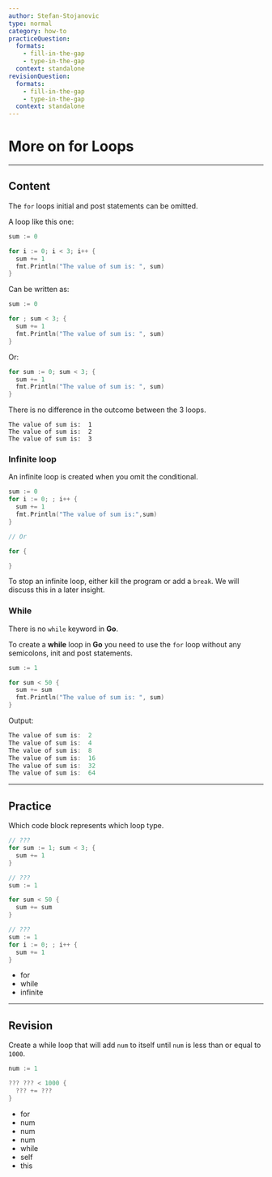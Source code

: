 ```yaml
---
author: Stefan-Stojanovic
type: normal
category: how-to
practiceQuestion:
  formats:
    - fill-in-the-gap
    - type-in-the-gap
  context: standalone
revisionQuestion:
  formats:
    - fill-in-the-gap
    - type-in-the-gap
  context: standalone
---
```


# More on for Loops


---

## Content

The `for` loops initial and post statements can be omitted. 

A loop like this one:

```go
sum := 0

for i := 0; i < 3; i++ {
  sum += 1
  fmt.Println("The value of sum is: ", sum)
}
```

Can be written as:

```go
sum := 0

for ; sum < 3; {
  sum += 1
  fmt.Println("The value of sum is: ", sum)
}
```

Or:

```go
for sum := 0; sum < 3; {
  sum += 1
  fmt.Println("The value of sum is: ", sum)
}
```

There is no difference in the outcome between the 3 loops.

```plain-text
The value of sum is:  1
The value of sum is:  2
The value of sum is:  3
```

### Infinite loop

An infinite loop is created when you omit the conditional.

```go
sum := 0
for i := 0; ; i++ {
  sum += 1
  fmt.Println("The value of sum is:",sum)
}

// Or

for {

}
```

To stop an infinite loop, either kill the program or add a `break`. We will discuss this in a later insight.

### While

There is no `while` keyword in **Go**. 

To create a **while** loop in **Go** you need to use the `for` loop without any semicolons, init and post statements.

```go
sum := 1

for sum < 50 {
  sum += sum
  fmt.Println("The value of sum is: ", sum)
}
```

Output:

```go
The value of sum is:  2
The value of sum is:  4
The value of sum is:  8
The value of sum is:  16
The value of sum is:  32
The value of sum is:  64
```


---

## Practice

Which code block represents which loop type.

```go
// ???
for sum := 1; sum < 3; {
  sum += 1
}
```

```go
// ???
sum := 1

for sum < 50 {
  sum += sum
}
```

```go
// ???
sum := 1
for i := 0; ; i++ {
  sum += 1
}
```

- for
- while
- infinite


---

## Revision

Create a while loop that will add `num` to itself until `num` is less than or equal to `1000`.

```go
num := 1

??? ??? < 1000 {
  ??? += ???
}
```

- for
- num
- num
- num
- while
- self
- this
